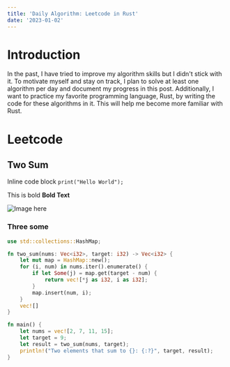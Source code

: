 ```yaml
---
title: 'Daily Algorithm: Leetcode in Rust'
date: '2023-01-02'
---
```

# Introduction

In the past, I have tried to improve my algorithm skills but I didn't stick with it. To motivate myself and stay on track, I plan to solve at least one algorithm per day and document my progress in this post. Additionally, I want to practice my favorite programming language, Rust, by writing the code for these algorithms in it. This will help me become more familiar with Rust.

# Leetcode

## Two Sum
Inline code block `print("Hello World");`

This is bold **Bold Text**



![Image here](/images/avatar.png)
### Three some
~~~rust
use std::collections::HashMap;

fn two_sum(nums: Vec<i32>, target: i32) -> Vec<i32> {
    let mut map = HashMap::new();
    for (i, num) in nums.iter().enumerate() {
        if let Some(j) = map.get(target - num) {
            return vec![*j as i32, i as i32];
        }
        map.insert(num, i);
    }
    vec![]
}

fn main() {
    let nums = vec![2, 7, 11, 15];
    let target = 9;
    let result = two_sum(nums, target);
    println!("Two elements that sum to {}: {:?}", target, result);
}
~~~